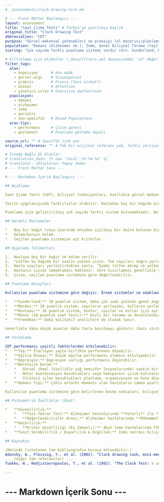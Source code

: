 ```yaml
---
# _assessments/clock-drawing-test.md

# --- Front Matter Başlangıcı ---
layout: assessment
title: "Saat Çizme Testi" # Türkçe'ye çevrilmiş başlık
original_title: "Clock Drawing Test"
abbreviation: "CDT"
purpose: "Görsel-mekansal yetenekleri ve praksiyi (el becerisi/planlama) değerlendirir. Dikkat ve yürütücü işlev bozukluklarını da yansıtabilir."
population: "Demans (Alzheimer vb.), İnme, Genel Bilişsel Tarama (Yaşlılar dahil)."
scoring: "Çok sayıda farklı puanlama sistemi vardır (örn. Sunderland, Mendez, Rouleau, Manos). Puanlama genellikle saat yüzünün doğruluğu, sayıların yerleşimi ve doğruluğu, ve istenen zamanı gösteren akrep/yelkovanın doğruluğuna dayanır. Hatalar ve bozulmalar (sayı atlama, yanlış yerleştirme, perseverasyon vb.) değerlendirilir."

# Filtreleme için etiketler (_data/filters.yml dosyasındaki 'id' değerleri kullanılacak)
filter_tags:
  alan:
    - kognisyon      # Ana odak
    - gorsel-algi    # Visuospatial
    - praksis        # Praxis (Yeni etiket?)
    - dikkat         # Attention
    - yonetici-islev # Executive dysfunction
  populasyon:
    - demans
    - alzheimer
    - inme
    - geriatri
    - non-spesifik   # Mixed Populations
  arac-tipi:
    - performans     # Çizim görevi
    - gozlemsel      # Puanlama gözleme dayalı

source_url: "" # Spesifik link yok.
original_reference: "" # Tek bir orijinal referans yok, farklı versiyonları mevcut (örn. Sunderland, Mendez, Rouleau).

# İsteğe Bağlı Ek Alanlar:
# translation_date: {% now 'local: %Y-%m-%d' %}
# translator: <Oluşturan: Yapay Zeka>
# --- Front Matter Sonu ---

# --- Markdown İçerik Başlangıcı ---

## Açıklama

Saat Çizme Testi (CDT), bilişsel fonksiyonları, özellikle görsel-mekansal yetenekleri, yapılandırma becerilerini (praksis) ve yürütücü işlevleri (planlama, organizasyon) hızlı bir şekilde taramak için yaygın olarak kullanılan bir nöropsikolojik testtir. Demans ve diğer bilişsel bozuklukların taranmasında sıklıkla kullanılır.

Testin uygulanışında farklılıklar olabilir. Hastadan boş bir kağıda bir saat çizmesi, tüm sayıları yerleştirmesi ve ardından belirli bir zamanı (örn. 11:10) gösterecek şekilde akrep ve yelkovanı çizmesi istenebilir. Bazen hastaya önceden çizilmiş bir daire verilir ve sadece sayıları ve kolları yerleştirmesi istenir.

Puanlama için geliştirilmiş çok sayıda farklı sistem bulunmaktadır. Bu sistemler genellikle çizimin genel doğruluğunu, sayıların varlığını, sırasını ve mekansal yerleşimini, kolların doğru yerleştirilip yerleştirilmediğini ve yapılan hataların türünü (örn. sayı atlama, perseverasyon, mekansal ihmal) değerlendirir. Basit kantitatif puanlama sistemleri, bilişsel bozukluğun varlığını veya yokluğunu ayırt etmek için ilk tarama amacıyla yeterli olabilir.

## Gerekli Malzemeler

*   Boş bir kağıt (veya üzerinde önceden çizilmiş bir daire bulunan bir kağıt).
*   Kalem/kurşun kalem.
*   Seçilen puanlama sistemine ait kriterler.

## Uygulama Talimatları

1.  Hastaya boş bir kağıt ve kalem verilir.
2.  "Lütfen bu kağıda bir saatin yüzünü çizin. Tüm sayıları doğru yerlerine yerleştirin." gibi bir yönerge verilir. (Eğer önceden çizilmiş daire kullanılacaksa, "Lütfen bu dairenin içine bir saatin sayılarını doğru yerlerine yerleştirin" denir).
3.  Hasta sayıları yerleştirdikten sonra, "Şimdi lütfen akrep ve yelkovanı çizerek saatin 11'i 10 geçeyi göstermesini sağlayın" gibi belirli bir zamanı göstermesi istenir.
4.  Hastanın çizimi tamamlaması beklenir. Süre kısıtlaması genellikle yoktur.
5.  Çizim, seçilen puanlama sistemine göre değerlendirilir.

## Puanlama Detayları

Kullanılan puanlama sistemine göre değişir. Örnek sistemler ve odaklandıkları noktalar:

*   **Sunderland:** 10 puanlık sistem, daha çok saat yüzünün genel doğruluğuna odaklanır.
*   **Mendez:** 20 puanlık sistem, sayıların yerleşimi, kolların yerleşimi gibi daha fazla detayı puanlar.
*   **Rouleau:** 10 puanlık sistem, kontur, sayılar ve kollar için ayrı puanlar verir.
*   **Manos (10 puanlık saat testi):** Hızlı bir tarama ve derecelendirme yöntemidir.
*   **Freedman:** Daha kalitatif analizlere de olanak tanır.

Genellikle daha düşük puanlar daha fazla bozulmayı gösterir (bazı sistemlerde tersi olabilir, örn. Watson).

## Yorumlama

CDT performansı çeşitli faktörlerden etkilenebilir:
*   **Yaş:** İlerleyen yaşla birlikte performans düşebilir.
*   **Eğitim Düzeyi:** Düşük eğitim performansı olumsuz etkileyebilir.
*   **Depresyon:** Depresyon varlığı performansı düşürebilir.
*   **Nörolojik Durum:**
    *   Görsel ihmal (özellikle sağ hemisfer lezyonlarında) saatin bir yarısındaki sayıların sıkışmasına veya ihmal edilmesine neden olabilir.
    *   Motor koordinasyon bozuklukları veya hemiparezi çizim kalitesini etkileyebilir.
    *   Yürütücü işlev bozuklukları planlama, organizasyon ve hata düzeltmede sorunlara yol açabilir.
*   **Demans Tipi:** Çoklu enfarkt demansı olan hastaların zaman ayarlamada, Alzheimer hastalarının ise sayı yerleştirmede daha fazla hata yapma eğiliminde olduğu belirtilmiştir.

Kullanılan puanlama sistemine göre belirlenen kesme noktaları, bilişsel bozukluk riskini belirlemede yardımcı olabilir (örn. Manos sisteminde 7 puanın altı demansı düşündürebilir). Ancak CDT tek başına tanı koymak için yeterli değildir ve diğer bilişsel testler ve klinik değerlendirme ile birlikte yorumlanmalıdır.

## Psikometrik Özellikler (Özet)

*   **Güvenilirlik:**
    *   **Test-Tekrar Test:** Alzheimer hastalarında **Yeterli** ile **Mükemmel** arasında (r = 0.70 - 0.78). Medikal/cerrahi hastalarda **Mükemmel** (r = 0.87 - 0.94).
    *   **Değerlendiriciler Arası:** Alzheimer hastalarında **Mükemmel** (r = 0.92 - 0.97). Medikal/cerrahi hastalarda **Mükemmel** (r = 0.88 - 0.96).
*   **Geçerlilik:**
    *   **Kriter Geçerliliği (Eş Zamanlı):** Akut inme hastalarında FIM-Bilişsel alt skoru ve MMSE ile **Yeterli** korelasyon göstermiştir (r = 0.51 ve 0.59).
*   **Yanıt Verebilirlik / Duyarlılık & Özgüllük:** İnme sonrası bilişsel defisitleri taramada kullanılan farklı puanlama sistemlerinin duyarlılık ve özgüllükleri değişmektedir. Örneğin, 7 dakikalık CDT'nin visuospatial fonksiyon için duyarlılığı %55, özgüllüğü %74 bulunmuştur (Nøkleby et al, 2008). Manos skorlamasında 7 puan kesme noktası demanslı hastaların %76'sını doğru sınıflandırmıştır.

## Kaynakça

(Metinde listelenen tüm bibliyografya buraya eklenebilir.)
Adunsky, A., Fleissig, Y., et al. (2002). "Clock drawing task, mini-mental state examination and cognitive-functional independence measure: relation to functional outcome of stroke patients." Arch Gerontol Geriatr 35(2): 153-160.
... (diğer tüm referanslar) ...
Tuokko, H., Hadjistavropoulos, T., et al. (1992). "The Clock Test: a sensitive measure to differentiate normal elderly from those with Alzheimer disease." J Am Geriatr Soc 40: 579-584.

---
```

# --- Markdown İçerik Sonu ---
